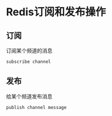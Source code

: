 # Redis订阅和发布操作
## 订阅
订阅某个频道的消息
```shell
subscribe channel
```
## 发布
给某个频道发布消息
```shell
publish channel message
```